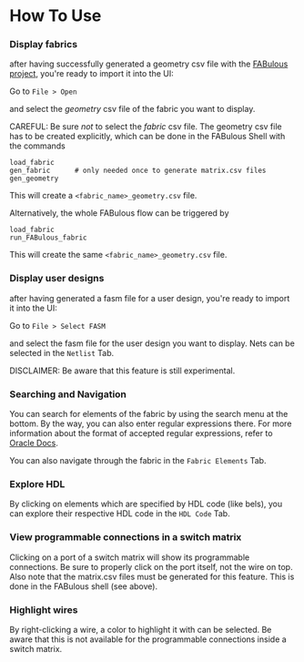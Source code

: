 # How To Use

### Display fabrics
after having successfully generated a geometry csv file
with the [FABulous project](https://github.com/FPGA-Research-Manchester/FABulous),
you're ready to import it into the UI:

Go to  `File > Open`

and select the *geometry* csv file of the fabric you want to display.

CAREFUL: Be sure *not* to select the *fabric* csv file. The geometry csv file
has to be created explicitly, which can be done in the FABulous Shell with the commands

```
load_fabric
gen_fabric      # only needed once to generate matrix.csv files
gen_geometry
```

This will create a ```<fabric_name>_geometry.csv``` file.

Alternatively, the whole FABulous flow can be triggered by

```
load_fabric
run_FABulous_fabric
```

This will create the same ```<fabric_name>_geometry.csv``` file.

### Display user designs
after having generated a fasm file for a user design, you're
ready to import it into the UI:

Go to  `File > Select FASM`

and select the fasm file for the user design you want to display.
Nets can be selected in the `Netlist` Tab.

DISCLAIMER: Be aware that this feature is still experimental.

### Searching and Navigation
You can search for elements of the fabric by using the search menu
at the bottom. By the way, you can also enter regular expressions
there. For more information about the format of accepted regular 
expressions, refer to [Oracle Docs](https://docs.oracle.com/javase/8/docs/api/java/util/regex/Pattern.html#:~:text=Summary%20of%20regular%2Dexpression%20constructs).

You can also navigate through the fabric in the `Fabric Elements`
Tab.

### Explore HDL
By clicking on elements which are specified by HDL code (like bels), you 
can explore their respective HDL code in the `HDL Code` Tab.

### View programmable connections in a switch matrix
Clicking on a port of a switch matrix will show
its programmable connections. Be sure to properly
click on the port itself, not the wire on top.
Also note that the matrix.csv files must be generated
for this feature.
This is done in the FABulous shell (see above).

### Highlight wires
By right-clicking a wire, a color to highlight
it with can be selected.
Be aware that this is not available for the 
programmable connections inside a switch matrix.